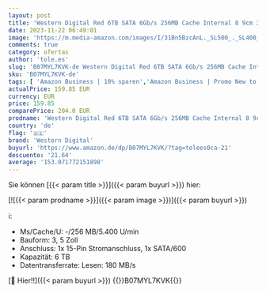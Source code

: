 ```yaml
---
layout: post
title: 'Western Digital Red 6TB SATA 6Gb/s 256MB Cache Internal 8 9cm 3 5Zoll 24x7 IntelliPower optimized for SOHO NAS systems 1-8 Bay HDD Bulk  NASware 3.0'
date: 2023-11-22 06:49:01
image: 'https://m.media-amazon.com/images/I/31Bn5BzcAnL._SL500_._SL400_.jpg'
comments: true
category: ofertas
author: 'tole.es'
slug: 'B07MYL7KVK-de Western Digital Red 6TB SATA 6Gb/s 256MB Cache Internal 8...'
sku: 'B07MYL7KVK-de'
tags: [ 'Amazon Business | 10% sparen','Amazon Business | Promo New to PC','Amazon Business | Sommer-Rabatt-Aktion','Arborist Merchandising Root','Computer & Zubehör','Computer & Zubehör: Produkte mit Umwelt-Label','Datenspeicher','Elektronik & Werkzeuge','Festliche Geschenkideen','Geschäftsbedarf','Interne Festplatten','Interner Speicher','Produkte für Unternehmen','Self Service','Special Features Stores','Stores','a4cbee59-f823-40fe-831a-7de64f655f6f_0','a4cbee59-f823-40fe-831a-7de64f655f6f_1301','e26659c6-d1cd-45cb-800b-2f9b432b8572_0','e26659c6-d1cd-45cb-800b-2f9b432b8572_1001','e26659c6-d1cd-45cb-800b-2f9b432b8572_1301','e26659c6-d1cd-45cb-800b-2f9b432b8572_6301','e26659c6-d1cd-45cb-800b-2f9b432b8572_7101','e26659c6-d1cd-45cb-800b-2f9b432b8572_9701','e26659c6-d1cd-45cb-800b-2f9b432b8572_9801','western digital','🇩🇪', ]
actualPrice: 159.85 EUR
currency: EUR
price: 159.85
comparePrice: 204.0 EUR
prodname: 'Western Digital Red 6TB SATA 6Gb/s 256MB Cache Internal 8 9cm 3 5Zoll 24x7 IntelliPower optimized for SOHO NAS systems 1-8 Bay HDD Bulk  NASware 3.0'
country: 'de'
flag: '🇩🇪'
brand: 'Western Digital'
buyurl: 'https://www.amazon.de/dp/B07MYL7KVK/?tag=tolees0ca-21'
descuento: '21.64'
average: '153.071772151898'
---
```


Sie können [{{< param title >}}]({{< param buyurl >}}) hier:

[![{{< param prodname >}}]({{< param image >}})]({{< param buyurl >}})

ℹ️:

- Ms/Cache/U: -/256 MB/5.400 U/min
- Bauform: 3, 5 Zoll
- Anschluss: 1x 15-Pin Stromanschluss, 1x SATA/600
- Kapazität: 6 TB
- Datentransferrate: Lesen: 180 MB/s

[🛒 Hier!!]({{< param buyurl >}})
{{<world>}}B07MYL7KVK{{</world>}}
